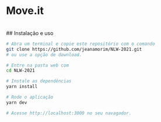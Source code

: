 # Move.it



<br>
## Instalação e uso

```bash
# Abra um terminal e copie este repositório com o comando
git clone https://github.com/jeanamorim/NLW-2021.git
# ou use a opção de download.

# Entre na pasta web com
cd NLW-2021

# Instale as dependências
yarn install

# Rode o aplicação
yarn dev

# Acesse http://localhost:3000 no seu navagador.
```

<br>


